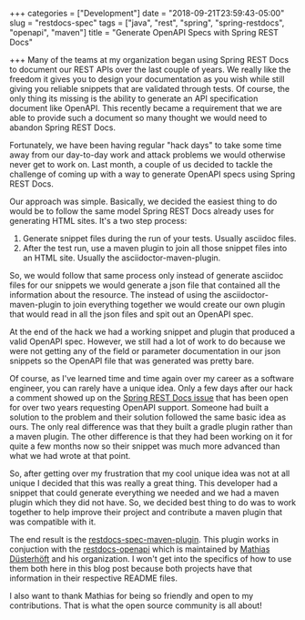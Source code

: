 +++
categories = ["Development"]
date = "2018-09-21T23:59:43-05:00"
slug = "restdocs-spec"
tags = ["java", "rest", "spring", "spring-restdocs", "openapi", "maven"]
title = "Generate OpenAPI Specs with Spring REST Docs"

+++
Many of the teams at my organization began using Spring REST Docs to document our REST APIs over the last couple of years.  We really like the freedom it gives you to design your documentation as you wish while still giving you reliable snippets that are validated through tests.  Of course, the only thing its missing is the ability to generate an API specification document like OpenAPI.  This recently became a requirement that we are able to provide such a document so many thought we would need to abandon Spring REST Docs.

Fortunately, we have been having regular "hack days" to take some time away from our day-to-day work and attack problems we would otherwise never get to work on.  Last month, a couple of us decided to tackle the challenge of coming up with a way to generate OpenAPI specs using Spring REST Docs.

Our approach was simple.  Basically, we decided the easiest thing to do would be to follow the same model Spring REST Docs already uses for generating HTML sites.  It's a two step process:

1. Generate snippet files during the run of your tests.  Usually asciidoc files.
2. After the test run, use a maven plugin to join all those snippet files into an HTML site.  Usually the asciidoctor-maven-plugin.

So, we would follow that same process only instead of generate asciidoc files for our snippets we would generate a json file that contained all the information about the resource.  The instead of using the asciidoctor-maven-plugin to join everything together we would create our own plugin that would read in all the json files and spit out an OpenAPI spec.

At the end of the hack we had a working snippet and plugin that produced a valid OpenAPI spec.  However, we still had a lot of work to do because we were not getting any of the field or parameter documentation in our json snippets so the OpenAPI file that was generated was pretty bare.

Of course, as I've learned time and time again over my career as a software engineer, you can rarely have a unique idea.  Only a few days after our hack a comment showed up on the [Spring REST Docs issue](https://github.com/spring-projects/spring-restdocs/issues/213) that has been open for over two years requesting OpenAPI support. Someone had built a solution to the problem and their solution followed the same basic idea as ours.  The only real difference was that they built a gradle plugin rather than a maven plugin.  The other difference is that they had been working on it for quite a few months now so their snippet was much more advanced than what we had wrote at that point.

So, after getting over my frustration that my cool unique idea was not at all unique I decided that this was really a great thing.  This developer had a snippet that could generate everything we needed and we had a maven plugin which they did not have.  So, we decided best thing to do was to work together to help improve their project and contribute a maven plugin that was compatible with it.

The end result is the [restdocs-spec-maven-plugin](https://github.com/BerkleyTechnologyServices/restdocs-spec).  This plugin works in conjuction with the [restdocs-openapi](https://github.com/ePages-de/restdocs-openapi) which is maintained by [Mathias Düsterhöft](https://github.com/mduesterhoeft) and his organization.  I won't get into the specifics of how to use them both here in this blog post because both projects have that information in their respective README files.  

I also want to thank Mathias for being so friendly and open to my contributions.  That is what the open source community is all about!